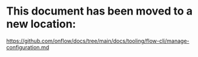 # This document has been moved to a new location:

https://github.com/onflow/docs/tree/main/docs/tooling/flow-cli/manage-configuration.md
